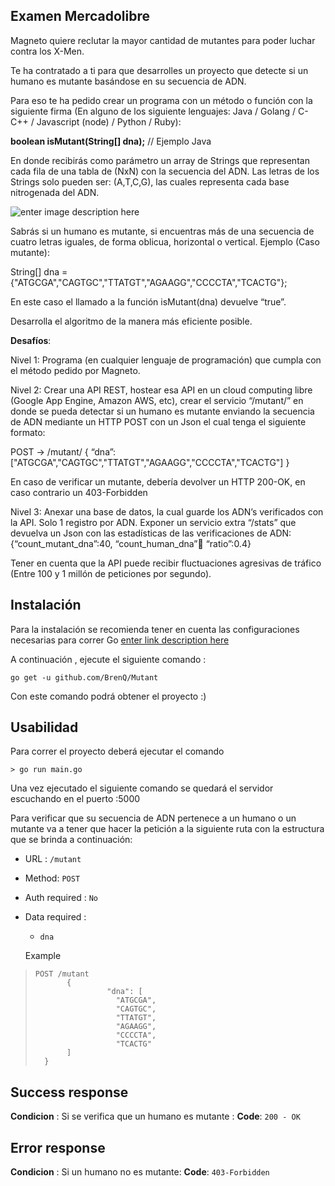 
## **Examen Mercadolibre**

 
 
Magneto quiere reclutar la mayor cantidad de mutantes para poder luchar contra los X-Men. 
 
Te ha contratado a ti para que desarrolles un proyecto que detecte si un humano es mutante basándose en su secuencia de ADN. 
 
Para eso te ha pedido crear un programa con un método o función con la siguiente firma (En alguno de los siguiente lenguajes: Java / Golang / C-C++ / Javascript (node) / Python / Ruby): 
 
**boolean isMutant(String[] dna);**   // Ejemplo Java 
 
En donde recibirás como parámetro un array de Strings que representan cada fila de una tabla de (NxN) con la secuencia del ADN. Las letras de los Strings solo pueden ser: (A,T,C,G), las cuales representa cada base nitrogenada del ADN. 

 ![enter image description here](https://lh3.googleusercontent.com/6SjlRO8nnV3ULxnNT05ClzV8mOiq0ZXjEuhuUXu0CWEreIF4wTYycpA08VQGQa1ojzaFx1i1xsgp)

Sabrás si un humano es mutante, si encuentras ​más de una secuencia de cuatro letras iguales​, de forma oblicua, horizontal o vertical. 
 Ejemplo (Caso mutante): 
 
String[] dna = {"ATGCGA","CAGTGC","TTATGT","AGAAGG","CCCCTA","TCACTG"}; 
 
En este caso el llamado a la función isMutant(dna) devuelve “true”. 
 
Desarrolla el algoritmo de la manera más eficiente posible.

 **Desafíos**: 
 
Nivel 1: Programa (en cualquier lenguaje de programación) que cumpla con el método pedido por Magneto. 
 
Nivel 2: Crear una API REST, hostear esa API en un cloud computing libre (Google App Engine, Amazon AWS, etc), crear el servicio “/mutant/” en donde se pueda detectar si un humano es mutante enviando la secuencia de ADN mediante un HTTP POST con un Json el cual tenga el siguiente formato: 
 
POST → /mutant/ { “dna”:["ATGCGA","CAGTGC","TTATGT","AGAAGG","CCCCTA","TCACTG"] } 
 
En caso de verificar un mutante, debería devolver un HTTP 200-OK, en caso contrario un 403-Forbidden 
 
Nivel 3: Anexar una base de datos, la cual guarde los ADN’s verificados con la API.  Solo 1 registro por ADN.  Exponer un servicio extra “/stats” que devuelva un Json con las estadísticas de las verificaciones de ADN: {“count_mutant_dna”:40, “count_human_dna”:100: “ratio”:0.4} 
 

Tener en cuenta que la API puede recibir fluctuaciones agresivas de tráfico (Entre 100 y 1 millón de peticiones por segundo).

## Instalación 

Para la instalación se recomienda tener en cuenta las configuraciones necesarias para correr Go [enter link description here](https://golang.org/doc/install#install)

A continuación , ejecute el siguiente comando :

    go get -u github.com/BrenQ/Mutant

Con este comando podrá obtener el proyecto :) 

## Usabilidad

Para correr el proyecto deberá ejecutar el comando 

    > go run main.go

Una vez ejecutado el siguiente comando se quedará el servidor escuchando en el puerto :5000 

Para verificar que su secuencia de ADN pertenece a un humano o un mutante va a tener que hacer la petición a la siguiente ruta con la estructura que se brinda a continuación:


 - URL : `/mutant`
 - Method: `POST`
 - Auth required : `No`
 - Data required : 
     - `dna`

   Example
	  
>     POST /mutant
>            {
>             		  "dna": [
>             		    "ATGCGA",
>             		    "CAGTGC",
>             		    "TTATGT",
>             		    "AGAAGG",
>             		    "CCCCTA",
>             		    "TCACTG"
>            ]  
>       }
	

## Success response

**Condicion** : Si se verifica que un humano es mutante :
**Code**: `200 - OK`

## Error response

**Condicion** : Si un humano no es mutante:
**Code**: `403-Forbidden `


